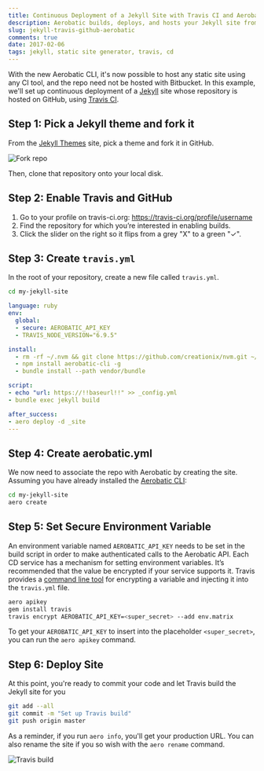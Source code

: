 ```yaml
---
title: Continuous Deployment of a Jekyll Site with Travis CI and Aerobatic
description: Aerobatic builds, deploys, and hosts your Jekyll site from Github, using Travis CI.
slug: jekyll-travis-github-aerobatic
comments: true
date: 2017-02-06
tags: jekyll, static site generator, travis, cd
---
```


With the new Aerobatic CLI, it's now possible to host any static site using any CI tool, and the repo need not be hosted with Bitbucket. In this example, we'll set up continuous deployment of a [Jekyll](https://jekyllrb.com/) site whose repository is hosted on GitHub, using [Travis CI](https://travis-ci.org/).


## Step 1: Pick a Jekyll theme and fork it

From the [Jekyll Themes](http://jekyllthemes.org/) site, pick a theme and fork it in GitHub.

<img class="screenshot" src="/img/github-fork.png" alt="Fork repo">

Then, clone that repository onto your local disk.

## Step 2: Enable Travis and GitHub

1. Go to your profile on travis-ci.org: https://travis-ci.org/profile/username
2. Find the repository for which you’re interested in enabling builds.
3. Click the slider on the right so it flips from a grey "X" to a green "✓".

## Step 3: Create `travis.yml`

In the root of your repository, create a new file called `travis.yml`.

```bash
cd my-jekyll-site
```

~~~yaml
language: ruby
env:
  global:
  - secure: AEROBATIC_API_KEY
  - TRAVIS_NODE_VERSION="6.9.5"

install:
  - rm -rf ~/.nvm && git clone https://github.com/creationix/nvm.git ~/.nvm && (cd ~/.nvm && git checkout `git describe --abbrev=0 --tags`) && source ~/.nvm/nvm.sh && nvm install $TRAVIS_NODE_VERSION
  - npm install aerobatic-cli -g
  - bundle install --path vendor/bundle

script:
- echo "url: https://!!baseurl!!" >> _config.yml
- bundle exec jekyll build

after_success:
- aero deploy -d _site
---
~~~

## Step 4: Create aerobatic.yml

We now need to associate the repo with Aerobatic by creating the site. Assuming you have already installed the [Aerobatic CLI](https://www.aerobatic.com/docs/getting-started/):

```bash
cd my-jekyll-site
aero create
```

## Step 5: Set Secure Environment Variable

An environment variable named `AEROBATIC_API_KEY` needs to be set in the build script in order to make authenticated calls to the Aerobatic API. Each CD service has a mechanism for setting environment variables. It’s recommended that the value be encrypted if your service supports it. Travis provides a [command line tool](https://docs.travis-ci.com/user/environment-variables/#Defining-encrypted-variables-in-.travis.yml) for encrypting a variable and injecting it into the `travis.yml` file.

```bash
aero apikey
gem install travis
travis encrypt AEROBATIC_API_KEY=<super_secret> --add env.matrix
```

To get your `AEROBATIC_API_KEY` to insert into the placeholder `<super_secret>`, you can run the `aero apikey` command.

## Step 6: Deploy Site

At this point, you're ready to commit your code and let Travis build the Jekyll site for you

```bash
git add --all
git commit -m "Set up Travis build"
git push origin master
```

As a reminder, if you run `aero info`, you'll get your production URL. You can also rename the site if you so wish with the `aero rename` command.


<img class="screenshot" src="/img/travis-build.png" alt="Travis build">
